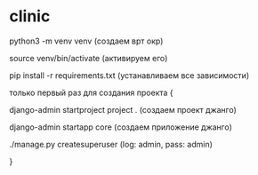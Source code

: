 # clinic
python3 -m venv venv (создаем врт окр)

source venv/bin/activate (активируем его)

pip install -r requirements.txt (устанавливаем все зависимости)

только первый раз для создания проекта {

django-admin startproject project . (создаем проект джанго)

django-admin startapp core (создаем приложение джанго)

./manage.py createsuperuser (log: admin, pass: admin)

}
